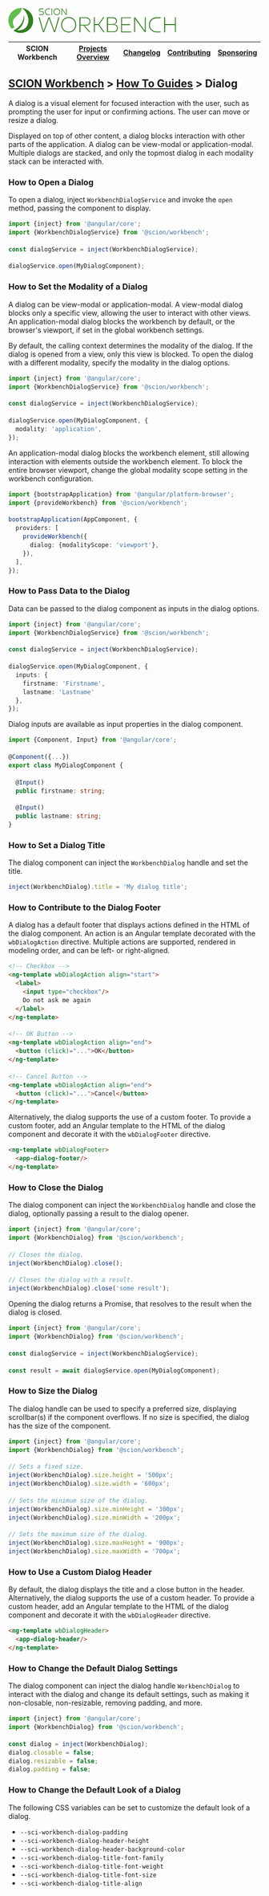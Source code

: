 <a href="/README.md"><img src="/resources/branding/scion-workbench-banner.svg" height="50" alt="SCION Workbench"></a>

| SCION Workbench | [Projects Overview][menu-projects-overview] | [Changelog][menu-changelog] | [Contributing][menu-contributing] | [Sponsoring][menu-sponsoring] |  
|-----------------|---------------------------------------------|-----------------------------|-----------------------------------|-------------------------------|

## [SCION Workbench][menu-home] > [How To Guides][menu-how-to] > Dialog

A dialog is a visual element for focused interaction with the user, such as prompting the user for input or confirming actions. The user can move or resize a dialog.

Displayed on top of other content, a dialog blocks interaction with other parts of the application. A dialog can be view-modal or application-modal. Multiple dialogs are stacked, and only the topmost dialog in each modality stack can be interacted with.

### How to Open a Dialog
To open a dialog, inject `WorkbenchDialogService` and invoke the `open` method, passing the component to display.

```ts
import {inject} from '@angular/core';
import {WorkbenchDialogService} from '@scion/workbench';

const dialogService = inject(WorkbenchDialogService);

dialogService.open(MyDialogComponent);
```

### How to Set the Modality of a Dialog
A dialog can be view-modal or application-modal. A view-modal dialog blocks only a specific view, allowing the user to interact with other views. An application-modal dialog blocks the workbench by default, or the browser's viewport, if set in the global workbench settings.

By default, the calling context determines the modality of the dialog. If the dialog is opened from a view, only this view is blocked. To open the dialog with a different modality, specify the modality in the dialog options.

```ts
import {inject} from '@angular/core';
import {WorkbenchDialogService} from '@scion/workbench';

const dialogService = inject(WorkbenchDialogService);

dialogService.open(MyDialogComponent, {
  modality: 'application',
});
```

An application-modal dialog blocks the workbench element, still allowing interaction with elements outside the workbench element. To block the entire browser viewport, change the global modality scope setting in the workbench configuration.

```ts
import {bootstrapApplication} from '@angular/platform-browser';
import {provideWorkbench} from '@scion/workbench';

bootstrapApplication(AppComponent, {
  providers: [
    provideWorkbench({
      dialog: {modalityScope: 'viewport'},
    }),
  ],
});
```

### How to Pass Data to the Dialog
Data can be passed to the dialog component as inputs in the dialog options.


```ts
import {inject} from '@angular/core';
import {WorkbenchDialogService} from '@scion/workbench';

const dialogService = inject(WorkbenchDialogService);

dialogService.open(MyDialogComponent, {
  inputs: {
    firstname: 'Firstname',
    lastname: 'Lastname'
  },
});
```

Dialog inputs are available as input properties in the dialog component.

```ts
import {Component, Input} from '@angular/core';

@Component({...})
export class MyDialogComponent {

  @Input()
  public firstname: string;

  @Input()
  public lastname: string;
}
```

### How to Set a Dialog Title 
The dialog component can inject the `WorkbenchDialog` handle and set the title.

```ts
inject(WorkbenchDialog).title = 'My dialog title';
```

### How to Contribute to the Dialog Footer
A dialog has a default footer that displays actions defined in the HTML of the dialog component. An action is an Angular template decorated with the `wbDialogAction` directive. Multiple actions are supported, rendered in modeling order, and can be left- or right-aligned.

```html
<!-- Checkbox -->
<ng-template wbDialogAction align="start">
  <label>
    <input type="checkbox"/>
    Do not ask me again
  </label>
</ng-template>

<!-- OK Button -->
<ng-template wbDialogAction align="end">
  <button (click)="...">OK</button>
</ng-template>

<!-- Cancel Button -->
<ng-template wbDialogAction align="end">
  <button (click)="...">Cancel</button>
</ng-template>
```

Alternatively, the dialog supports the use of a custom footer. To provide a custom footer, add an Angular template to the HTML of the dialog component and decorate it with the `wbDialogFooter` directive.

```html
<ng-template wbDialogFooter>
  <app-dialog-footer/>
</ng-template>
```

### How to Close the Dialog 
The dialog component can inject the `WorkbenchDialog` handle and close the dialog, optionally passing a result to the dialog opener.

```ts
import {inject} from '@angular/core';
import {WorkbenchDialog} from '@scion/workbench';

// Closes the dialog.
inject(WorkbenchDialog).close();

// Closes the dialog with a result.
inject(WorkbenchDialog).close('some result');
```

Opening the dialog returns a Promise, that resolves to the result when the dialog is closed.

```ts
import {inject} from '@angular/core';
import {WorkbenchDialog} from '@scion/workbench';

const dialogService = inject(WorkbenchDialogService);

const result = await dialogService.open(MyDialogComponent);
```

### How to Size the Dialog
The dialog handle can be used to specify a preferred size, displaying scrollbar(s) if the component overflows. If no size is specified, the dialog has the size of the component.

```ts
import {inject} from '@angular/core';
import {WorkbenchDialog} from '@scion/workbench';

// Sets a fixed size.
inject(WorkbenchDialog).size.height = '500px';
inject(WorkbenchDialog).size.width = '600px';

// Sets the minimum size of the dialog.
inject(WorkbenchDialog).size.minHeight = '300px';
inject(WorkbenchDialog).size.minWidth = '200px';

// Sets the maximum size of the dialog.
inject(WorkbenchDialog).size.maxHeight = '900px';
inject(WorkbenchDialog).size.maxWidth = '700px';
```

### How to Use a Custom Dialog Header
By default, the dialog displays the title and a close button in the header. Alternatively, the dialog supports the use of a custom header. To provide a custom header, add an Angular template to the HTML of the dialog component and decorate it with the `wbDialogHeader` directive.
```html
<ng-template wbDialogHeader>
  <app-dialog-header/>
</ng-template>
```

### How to Change the Default Dialog Settings
The dialog component can inject the dialog handle `WorkbenchDialog` to interact with the dialog and change its default settings, such as making it non-closable, non-resizable, removing padding, and more.

```ts
import {inject} from '@angular/core';
import {WorkbenchDialog} from '@scion/workbench';

const dialog = inject(WorkbenchDialog);
dialog.closable = false;
dialog.resizable = false;
dialog.padding = false;
```

### How to Change the Default Look of a Dialog
The following CSS variables can be set to customize the default look of a dialog.

- `--sci-workbench-dialog-padding`
- `--sci-workbench-dialog-header-height`
- `--sci-workbench-dialog-header-background-color`
- `--sci-workbench-dialog-title-font-family`
- `--sci-workbench-dialog-title-font-weight`
- `--sci-workbench-dialog-title-font-size`
- `--sci-workbench-dialog-title-align`

[menu-how-to]: /docs/site/howto/how-to.md

[menu-home]: /README.md
[menu-projects-overview]: /docs/site/projects-overview.md
[menu-changelog]: /docs/site/changelog.md
[menu-contributing]: /CONTRIBUTING.md
[menu-sponsoring]: /docs/site/sponsoring.md
